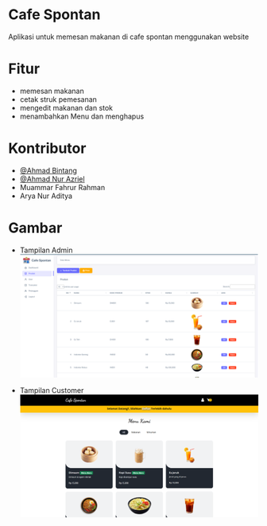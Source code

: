 # Cafe Spontan


Aplikasi untuk memesan makanan di cafe spontan menggunakan website

# Fitur
-  memesan makanan
-  cetak struk pemesanan
-  mengedit makanan dan stok
-  menambahkan Menu dan menghapus

# Kontributor

- [@Ahmad Bintang](https://github.com/ahmadbintang74) 
- [@Ahmad Nur Azriel](https://github.com/ahmadnurazril05) 
- Muammar Fahrur Rahman
- Arya Nur Aditya


# Gambar
- Tampilan Admin
![Alt text](https://github.com/ripmannn/cafe-spontan-wp3project/blob/main/assets/preview/admin_cafe_spontan.png)

- Tampilan Customer
![Alt text](https://github.com/ripmannn/cafe-spontan-wp3project/blob/main/assets/preview/cust_cafe_spontan.png)


